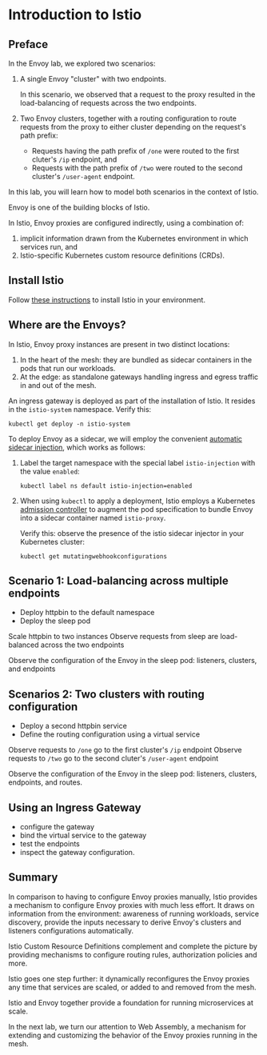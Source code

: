 # Introduction to Istio

## Preface

In the Envoy lab, we explored two scenarios:

1. A single Envoy "cluster" with two endpoints.

    In this scenario, we observed that a request to the proxy resulted in the load-balancing of requests across the two endpoints.

1. Two Envoy clusters, together with a routing configuration to route requests from the proxy to either cluster depending on the request's path prefix:

    - Requests having the path prefix of `/one` were routed to the first cluter's `/ip` endpoint, and
    - Requests with the path prefix of `/two` were routed to the second cluster's `/user-agent` endpoint.

In this lab, you will learn how to model both scenarios in the context of Istio.

Envoy is one of the building blocks of Istio.

In Istio, Envoy proxies are configured indirectly, using a combination of:

1. implicit information drawn from the Kubernetes environment in which services run, and
1. Istio-specific Kubernetes custom resource definitions (CRDs).

## Install Istio

Follow [these instructions](https://tetratelabs.github.io/istio-0to60/install/) to install Istio in your environment.

## Where are the Envoys?

In Istio, Envoy proxy instances are present in two distinct locations:

1. In the heart of the mesh: they are bundled as sidecar containers in the pods that run our workloads.
1. At the edge: as standalone gateways handling ingress and egress traffic in and out of the mesh.

An ingress gateway is deployed as part of the installation of Istio.  It resides in the `istio-system` namespace.  Verify this:

```shell
kubectl get deploy -n istio-system
```

To deploy Envoy as a sidecar, we will employ the convenient [automatic sidecar injection](https://istio.io/latest/docs/setup/additional-setup/sidecar-injection/#automatic-sidecar-injection), which works as follows:

1. Label the target namespace with the special label `istio-injection` with the value `enabled`:

    ```shell
    kubectl label ns default istio-injection=enabled
    ```

1. When using `kubectl` to apply a deployment, Istio employs a Kubernetes [admission controller](https://kubernetes.io/docs/reference/access-authn-authz/admission-controllers/) to augment the pod specification to bundle Envoy into a sidecar container named `istio-proxy`.

    Verify this:  observe the presence of the istio sidecar injector in your Kubernetes cluster:

    ```shell
    kubectl get mutatingwebhookconfigurations
    ```

## Scenario 1: Load-balancing across multiple endpoints

- Deploy httpbin to the default namespace
- Deploy the sleep pod

Scale httpbin to two instances
Observe requests from sleep are load-balanced across the two endpoints

Observe the configuration of the Envoy in the sleep pod: listeners, clusters, and endpoints

## Scenarios 2: Two clusters with routing configuration

- Deploy a second httpbin service
- Define the routing configuration using a virtual service

Observe requests to `/one` go to the first cluster's `/ip` endpoint
Observe requests to `/two` go to the second cluter's `/user-agent` endpoint

Observe the configuration of the Envoy in the sleep pod: listeners, clusters, endpoints, and routes.


## Using an Ingress Gateway

- configure the gateway
- bind the virtual service to the gateway
- test the endpoints
- inspect the gateway configuration.

## Summary

In comparison to having to configure Envoy proxies manually, Istio provides a mechanism to configure Envoy proxies with much less effort.
It draws on information from the environment: awareness of running workloads, service discovery, provide the inputs necessary to derive Envoy's clusters and listeners configurations automatically.

Istio Custom Resource Definitions complement and complete the picture by providing mechanisms to configure routing rules, authorization policies and more.

Istio goes one step further:  it dynamically reconfigures the Envoy proxies any time that services are scaled, or added to and removed from the mesh.

Istio and Envoy together provide a foundation for running microservices at scale.

In the next lab, we turn our attention to Web Assembly, a mechanism for extending and customizing the behavior of the Envoy proxies running in the mesh.